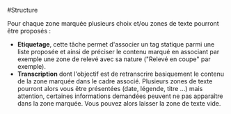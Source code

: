 #Structure

Pour chaque zone marquée plusieurs choix et/ou zones de texte pourront être proposés :
<ul>
	<li><strong>Etiquetage</strong>, cette tâche permet d'associer un tag statique parmi une liste proposée et ainsi de préciser le contenu marqué en associant par exemple une zone de relevé avec sa nature ("Relevé en coupe" par exemple).</li>
	<li><strong>Transcription</strong> dont l'objectif est de retranscrire basiquement le contenu de la zone marquée dans le cadre associé. Plusieurs zones de texte pourront alors vous être présentées (date, légende, titre ...) mais attention, certaines informations demandées peuvent ne pas apparaître dans la zone marquée. Vous pouvez alors laisser la zone de texte vide.</li>
</ul>